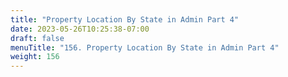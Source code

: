 ```yaml
---
title: "Property Location By State in Admin Part 4"
date: 2023-05-26T10:25:38-07:00
draft: false
menuTitle: "156. Property Location By State in Admin Part 4"
weight: 156
---
```


